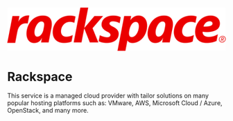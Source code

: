 ![Source Icon](thumbnail.jpg)

# Rackspace

This service is a managed cloud provider with tailor solutions on many popular hosting platforms such as: VMware, AWS, Microsoft Cloud / Azure, OpenStack, and many more.
